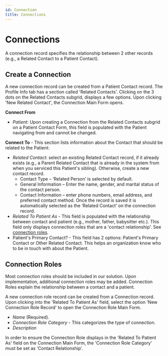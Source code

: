 ```yaml
---
id: Connection
title: Connections
---
```


# Connections
A connection record specifies the relationship between 2 other records (e.g., a Related Contact to a Patient Contact).

## Create a Connection

A new connection record can be created from a Patient Contact record. The Profile Info tab has a section called 'Related Contacts'. Clicking on the 3 dots on the Related Contacts subgrid, displays a few options. Upon clicking 'New Related Contact', the Connection Main Form opens.

**Connect From**
- *Patient*: Upon creating a Connection from the Related Contacts subgrid on a Patient Contact Form, this field is populated with the Patient navigating from and cannot be changed. 

**Connect To** - This section lists information about the Contact that should be related to the Patient:
- *Related Contact*: select an existing Related Contact record, if it already exists (e.g., a Parent Related Contact that is already in the system from when you serviced this Patient's sibling). Otherwise, create a new contact record.
    - Contact Type – ‘Related Person’ is selected by default.
    - General Information – Enter the name, gender, and marital status of the contact person.
    - Contact Information – enter phone numbers, email address, and preferred contact method.
    Once the record is saved it is automatically selected as the ‘Related Contact’ on the connection record.
- *Related To Patient As* - This field is populated with the relationship between contact and patient (e.g., mother, father, babysitter etc.). This field only displays connection roles that are a 'contact relationship'. See [connection roles](#connection-roles). 
- Patient's Primary Contact? - This field has 2 options: Patient's Primary Contact or Other Related Contact. This helps an organization know who to be in touch with about the Patient. 

## Connection Roles

Most connection roles should be included in our solution. Upon implementation, additional connection roles may be added. Connection Roles explain the relationship between a contact and a patient. 

A new connection role record can be created from a Connection record. Upon clicking into the 'Related To Patient As' field, select the option 'New Connection Role Record' to open the Connection Role Main Form.
- *Name* (Required). 
- *Connection Role Category* - This categorizes the type of connection.
- *Description*

In order to ensure the Connection Role displays in the 'Related To Patient As' field on the Connection Main Form, the 'Connection Role Category' must be set as 'Contact Relationship'. 

